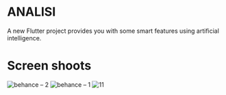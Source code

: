 # ANALISI

A new Flutter project provides you with some smart features using artificial intelligence.

# Screen shoots

![behance – 2](https://user-images.githubusercontent.com/61250075/194908959-251bd7d4-8e9b-4c5a-bcef-dea4388cacad.jpg)
![behance – 1](https://user-images.githubusercontent.com/61250075/194908973-9a1c2bea-6300-42ee-83ba-ba849692fe49.jpg)
![11](https://user-images.githubusercontent.com/61250075/194908983-97f086d2-5065-4f09-ab79-ef51e7b19b5a.jpg)

